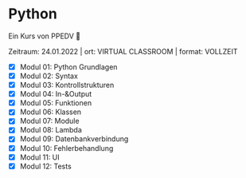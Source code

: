 # Python

Ein Kurs von PPEDV :rocket:


Zeitraum: 24.01.2022 | ort: VIRTUAL CLASSROOM | format: VOLLZEIT 

- [x] Modul 01: Python Grundlagen
- [x] Modul 02: Syntax
- [x] Modul 03: Kontrollstrukturen
- [x] Modul 04: In-&Output
- [x] Modul 05: Funktionen
- [x] Modul 06: Klassen
- [x] Modul 07: Module
- [x] Modul 08: Lambda
- [x] Modul 09: Datenbankverbindung
- [x] Modul 10: Fehlerbehandlung
- [x] Modul 11: UI
- [x] Modul 12: Tests

